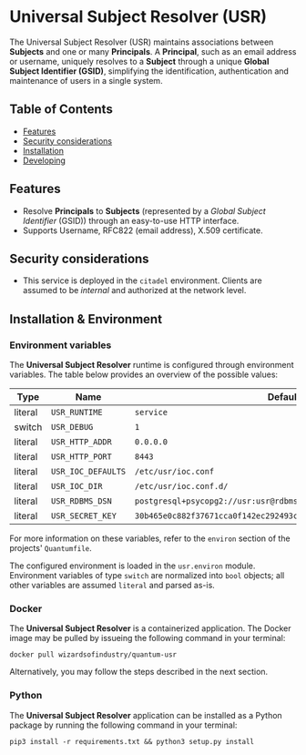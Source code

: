 # Universal Subject Resolver (USR)

The Universal Subject Resolver (USR) maintains associations between **Subjects**
and one or many **Principals**. A **Principal**, such as an email address or username,
uniquely resolves to a **Subject** through a unique **Global Subject Identifier (GSID)**,
simplifying the identification, authentication and maintenance of users in
a single system.

## Table of Contents

- [Features](#features)
- [Security considerations](#security-considerations)
- [Installation](#installation)
- [Developing](#developing)

## Features
- Resolve **Principals** to **Subjects** (represented by a *Global Subject Identifier*
  (GSID)) through an easy-to-use HTTP interface.
- Supports Username, RFC822 (email address), X.509 certificate.

## Security considerations
- This service is deployed in the `citadel` environment. Clients are assumed
  to be *internal* and authorized at the network level.


## Installation & Environment

### Environment variables

The **Universal Subject Resolver** runtime is configured through environment
variables. The table below provides an overview of the possible values:

| Type  |       Name       |                             Default                              |
|-------|------------------|------------------------------------------------------------------|
|literal|`USR_RUNTIME`     |`service`                                                         |
|switch |`USR_DEBUG`       |`1`                                                               |
|literal|`USR_HTTP_ADDR`   |`0.0.0.0`                                                         |
|literal|`USR_HTTP_PORT`   |`8443`                                                            |
|literal|`USR_IOC_DEFAULTS`|`/etc/usr/ioc.conf`                                               |
|literal|`USR_IOC_DIR`     |`/etc/usr/ioc.conf.d/`                                            |
|literal|`USR_RDBMS_DSN`   |`postgresql+psycopg2://usr:usr@rdbms:5432/usr`                    |
|literal|`USR_SECRET_KEY`  |`30b465e0c882f37671cca0f142ec292493c1009c0baa0a39aa684b1259301460`|



For more information on these variables, refer to the `environ` section of
the projects' `Quantumfile`.

The configured environment is loaded in the `usr.environ` module.
Environment variables of type `switch` are normalized into `bool` objects; all other
variables are assumed `literal` and parsed as-is.

### Docker
The **Universal Subject Resolver** is a containerized application. The Docker image may be pulled
by issueing the following command in your terminal:

`docker pull wizardsofindustry/quantum-usr`

Alternatively, you may follow the steps described in the next section.
### Python
The **Universal Subject Resolver** application can be installed as a Python package by
running the following command in your terminal:

`pip3 install -r requirements.txt && python3 setup.py install`
